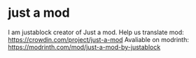 # just a mod
I am justablock creator of Just a mod. 
Help us translate mod: https://crowdin.com/project/just-a-mod
Avaliable on modrinth: https://modrinth.com/mod/just-a-mod-by-justablock
